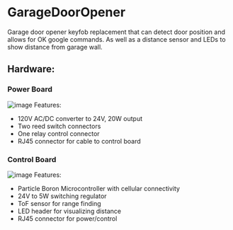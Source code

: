 # GarageDoorOpener
Garage door opener keyfob replacement that can detect door position and allows for OK google commands. As well as a distance sensor and LEDs to show distance from garage wall.

## Hardware:
### Power Board
![image](https://user-images.githubusercontent.com/12124823/81518284-d1f20580-92fa-11ea-92b7-a72ddcb399ac.png)
Features:
* 120V AC/DC converter to 24V, 20W output
* Two reed switch connectors 
* One relay control connector
* RJ45 connector for cable to control board

### Control Board
![image](https://user-images.githubusercontent.com/12124823/81517051-dcaa9b80-92f6-11ea-8108-2f051d08627d.png)
Features:
* Particle Boron Microcontroller with cellular connectivity
* 24V to 5W switching regulator
* ToF sensor for range finding
* LED header for visualizing distance
* RJ45 connector for power/control
